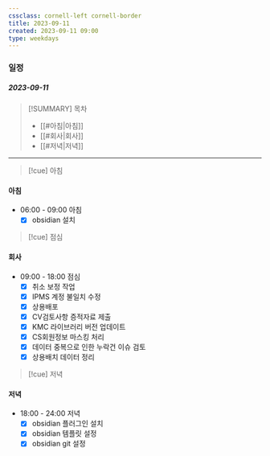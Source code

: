 ```yaml
---
cssclass: cornell-left cornell-border
title: 2023-09-11
created: 2023-09-11 09:00
type: weekdays
---
```

###  일정
##### 2023-09-11

> [!SUMMARY] 목차
> - [[#아침|아침]]
> - [[#회사|회사]]
> - [[#저녁|저녁]]

---
>[!cue] 아침
#### 아침
- 06:00 - 09:00 아침
	- [x] obsidian 설치

>[!cue] 점심
#### 회사
- 09:00 - 18:00 점심
	- [x] 취소 보정 작업
	- [x] IPMS 계정 불일치 수정
	- [x] 상용배포
	- [x] CV검토사항 증적자료 제출
	- [x] KMC 라이브러리 버전 업데이트 
	- [x] CS회원정보 마스킹 처리
	- [x] 데이터 중복으로 인한 누락건 이슈 검토
	- [x] 상용배치 데이터 정리
	
>[!cue] 저녁
#### 저녁
- 18:00 - 24:00 저녁
	- [x] obsidian 플러그인 설치
	- [x] obsidian 템플릿 설정
	- [x] obsidian git 설정